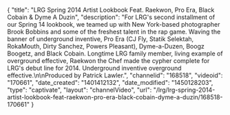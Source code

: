 {
    "title": "LRG Spring 2014 Artist Lookbook Feat. Raekwon, Pro Era, Black Cobain & Dyme A Duzin",
    "description": "For LRG's second installment of our Spring 14 lookbook, we teamed up with New York-based photographer Brook Bobbins and some of the freshest talent in the rap game. Waving the banner of underground inventive, Pro Era (CJ Fly, Statik Selektah, RokaMouth, Dirty Sanchez, Powers Pleasant), Dyme-a-Duzen, Boogz Boogetz, and Black Cobain. Longtime LRG family member, living example of overground effective, Raekwon the Chef made the cypher complete for LRG's debut line for 2014. Underground inventive overground effective.\n\nProduced by Patrick Lawler.",
    "channelid": "168518",
    "videoid": "170661",
    "date_created": "1401412132",
    "date_modified": "1450128203",
    "type": "captivate",
    "layout": "channelVideo",
    "url": "\/lrg\/lrg-spring-2014-artist-lookbook-feat-raekwon-pro-era-black-cobain-dyme-a-duzin\/168518-170661"
}
